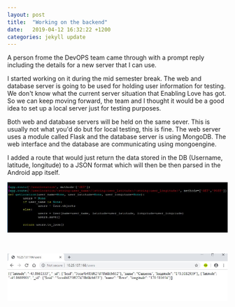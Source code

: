 ```yaml
---
layout: post
title:  "Working on the backend"
date:   2019-04-12 16:32:22 +1200
categories: jekyll update
---
```

A person frome the DevOPS team came through with a prompt reply including the details for a new server that I can use.

I started working on it during the mid semester break. The web and database server is going to be used for holding user information for testing. We don't know what the current server situation that Enabling Love has got. So we can keep moving forward, the team and I thought it would be a good idea to set up a local server just for testing purposes.

Both web and database servers will be held on the same sever. This is usually not what you'd do but for local testing, this is fine. The web server uses a module called Flask and the database server is using MongoDB. The web interface and the database are communicating using mongoengine. 

I added a route that would just return the data stored in the DB (Username, latitude, longitude) to a JSON format which will then be then parsed in the Android app itself.

![](/assets/ev8.JPG)

<br>

![](/assets/ev9.JPG)








